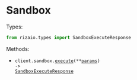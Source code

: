 # Sandbox

Types:

```python
from rizaio.types import SandboxExecuteResponse
```

Methods:

- <code title="post /v1/execute">client.sandbox.<a href="./src/rizaio/resources/sandbox.py">execute</a>(\*\*<a href="src/rizaio/types/sandbox_execute_params.py">params</a>) -> <a href="./src/rizaio/types/sandbox_execute_response.py">SandboxExecuteResponse</a></code>
